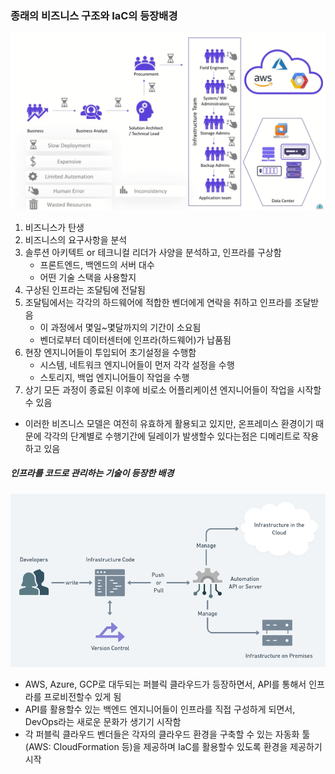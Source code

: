 ### 종래의 비즈니스 구조와 IaC의 등장배경

![TraditionalITAndChallenges](images/traditional_it_and_challenges.png)

1. 비즈니스가 탄생
2. 비즈니스의 요구사항을 분석
3. 솔루션 아키텍트 or 테크니컬 리더가 사양을 분석하고, 인프라를 구상함
   - 프론트엔드, 백엔드의 서버 대수
   - 어떤 기술 스택을 사용할지
4. 구상된 인프라는 조달팀에 전달됨
5. 조달팀에서는 각각의 하드웨어에 적합한 벤더에게 연락을 취하고 인프라를 조달받음
   - 이 과정에서 몇일~몇달까지의 기간이 소요됨
   - 벤더로부터 데이터센터에 인프라(하드웨어)가 납품됨
6. 현장 엔지니어들이 투입되어 초기설정을 수행함
   - 시스템, 네트워크 엔지니어들이 먼저 각각 설정을 수행
   - 스토리지, 백업 엔지니어들이 작업을 수행
7. 상기 모든 과정이 종료된 이후에 비로소 어플리케이션 엔지니어들이 작업을 시작할 수 있음

- 이러한 비즈니스 모델은 여전히 유효하게 활용되고 있지만, 온프레미스 환경이기 때문에 각각의 단계별로 수행기간에 딜레이가 발생할수 있다는점은 디메리트로 작용하고 있음

##### 인프라를 코드로 관리하는 기술이 등장한 배경

![IaC](images/iac.png)

- AWS, Azure, GCP로 대두되는 퍼블릭 클라우드가 등장하면서, API를 통해서 인프라를 프로비전할수 있게 됨
- API를 활용할수 있는 백엔드 엔지니어들이 인프라를 직접 구성하게 되면서, DevOps라는 새로운 문화가 생기기 시작함
- 각 퍼블릭 클라우드 벤더들은 각자의 클라우드 환경을 구축할 수 있는 자동화 툴(AWS: CloudFormation 등)을 제공하며 IaC를 활용할수 있도록 환경을 제공하기 시작
